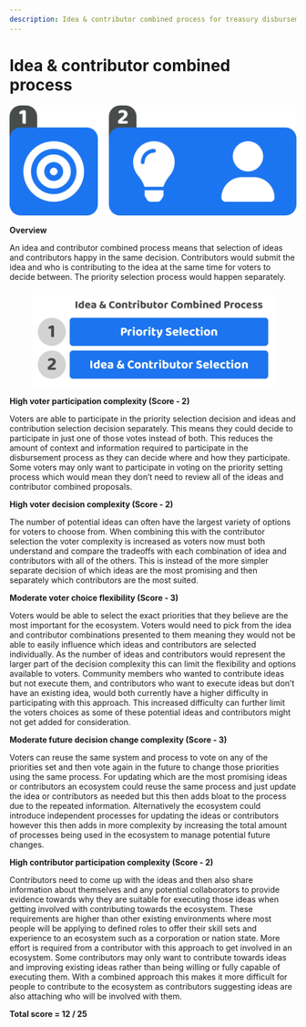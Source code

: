 ```yaml
---
description: Idea & contributor combined process for treasury disbursement
---
```


# Idea & contributor combined process

![](../../.gitbook/assets/idea-contributor-combined-process.png)



**Overview**

An idea and contributor combined process means that selection of ideas and contributors happy in the same decision. Contributors would submit the idea and who is contributing to the idea at the same time for voters to decide between. The priority selection process would happen separately.

<div align="left">

<figure><img src="../../.gitbook/assets/idea-contributor-combined-process.jpg" alt="" width="563"><figcaption></figcaption></figure>

</div>



**High voter participation complexity (Score - 2)**

Voters are able to participate in the priority selection decision and ideas and contribution selection decision separately. This means they could decide to participate in just one of those votes instead of both. This reduces the amount of context and information required to participate in the disbursement process as they can decide where and how they participate. Some voters may only want to participate in voting on the priority setting process which would mean they don’t need to review all of the ideas and contributor combined proposals.



**High voter decision complexity (Score - 2)**

The number of potential ideas can often have the largest variety of options for voters to choose from. When combining this with the contributor selection the voter complexity is increased as voters now must both understand and compare the tradeoffs with each combination of idea and contributors with all of the others. This is instead of the more simpler separate decision of which ideas are the most promising and then separately which contributors are the most suited.



**Moderate voter choice flexibility (Score - 3)**

Voters would be able to select the exact priorities that they believe are the most important for the ecosystem. Voters would need to pick from the idea and contributor combinations presented to them meaning they would not be able to easily influence which ideas and contributors are selected individually. As the number of ideas and contributors would represent the larger part of the decision complexity this can limit the flexibility and options available to voters. Community members who wanted to contribute ideas but not execute them, and contributors who want to execute ideas but don’t have an existing idea, would both currently have a higher difficulty in participating with this approach. This increased difficulty can further limit the voters choices as some of these potential ideas and contributors might not get added for consideration.



**Moderate future decision change complexity (Score - 3)**

Voters can reuse the same system and process to vote on any of the priorities set and then vote again in the future to change those priorities using the same process. For updating which are the most promising ideas or contributors an ecosystem could reuse the same process and just update the idea or contributors as needed but this then adds bloat to the process due to the repeated information. Alternatively the ecosystem could introduce independent processes for updating the ideas or contributors however this then adds in more complexity by increasing the total amount of processes being used in the ecosystem to manage potential future changes.



**High contributor participation complexity (Score - 2)**

Contributors need to come up with the ideas and then also share information about themselves and any potential collaborators to provide evidence towards why they are suitable for executing those ideas when getting involved with contributing towards the ecosystem. These requirements are higher than other existing environments where most people will be applying to defined roles to offer their skill sets and experience to an ecosystem such as a corporation or nation state. More effort is required from a contributor with this approach to get involved in an ecosystem. Some contributors may only want to contribute towards ideas and improving existing ideas rather than being willing or fully capable of executing them. With a combined approach this makes it more difficult for people to contribute to the ecosystem as contributors suggesting ideas are also attaching who will be involved with them.



**Total score = 12 / 25**
